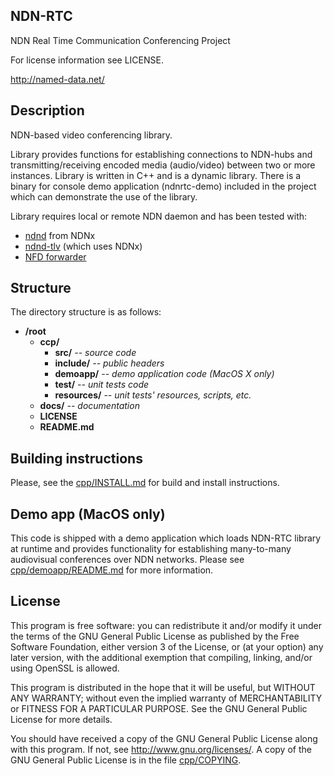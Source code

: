 NDN-RTC
----

NDN Real Time Communication Conferencing Project

For license information see LICENSE.

http://named-data.net/

Description
----

NDN-based video conferencing library.

Library provides functions for establishing connections to NDN-hubs and transmitting/receiving encoded media (audio/video) between two or more instances.
Library is written in C++ and is a dynamic library. There is a binary for console demo application (ndnrtc-demo) included in the project which can demonstrate the use of the library.

Library requires local or remote NDN daemon and has been tested with:
* [ndnd](https://github.com/named-data/ndnx) from NDNx
* [ndnd-tlv](https://github.com/named-data/ndnd-tlv) (which uses NDNx)
* [NFD forwarder](https://github.com/named-data/NFD)

Structure
----

The directory structure is as follows:

* **/root**
    * **ccp/**
        * **src/** *-- source code*
        * **include/** *-- public headers*
        * **demoapp/** *-- demo application code (MacOS X only)*
        * **test/** *-- unit tests code*
        * **resources/** *-- unit tests' resources, scripts, etc.*  
    * **docs/** *-- documentation*
    * **LICENSE**
    * **README.md**

Building instructions
----
Please, see the [cpp/INSTALL.md](cpp/INSTALL.md) for build and install instructions.

Demo app (MacOS only)
----
This code is shipped with a demo application which loads NDN-RTC library at runtime and provides functionality for establishing many-to-many audiovisual conferences over NDN networks. Please see [cpp/demoapp/README.md](cpp/demoapp/README.md) for more information.

License
---
This program is free software: you can redistribute it and/or modify it under the terms of the GNU General Public License as published by the Free Software Foundation, either version 3 of the License, or (at your option) any later version, with the additional exemption that compiling, linking, and/or using OpenSSL is allowed.

This program is distributed in the hope that it will be useful, but WITHOUT ANY WARRANTY; without even the implied warranty of MERCHANTABILITY or FITNESS FOR A PARTICULAR PURPOSE. See the GNU General Public License for more details.

You should have received a copy of the GNU General Public License along with this program. If not, see http://www.gnu.org/licenses/. A copy of the GNU General Public License is in the file [cpp/COPYING](cpp/COPYING).
